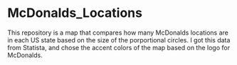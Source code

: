 # McDonalds_Locations
This repository is a map that compares how many McDonalds locations are in each US state based on the size of the porportional circles. I got this data from Statista, and chose the accent colors of the map based on the logo for McDonalds.
